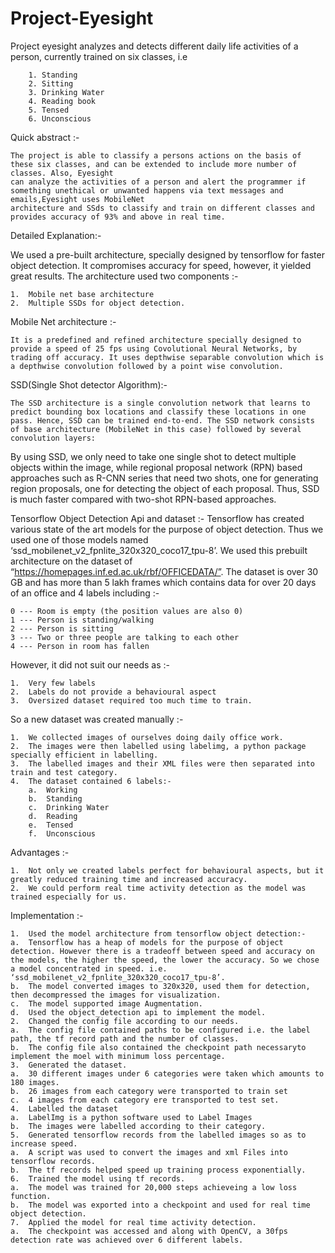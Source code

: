 # Project-Eyesight
Project eyesight analyzes and detects different daily life activities of a person, currently trained on six classes, i.e



        1. Standing
        2. Sitting
        3. Drinking Water
        4. Reading book
        5. Tensed
        6. Unconscious
    

Quick abstract :-


    The project is able to classify a persons actions on the basis of these six classes, and can be extended to include more number of classes. Also, Eyesight 
    can analyze the activities of a person and alert the programmer if something unethical or unwanted happens via text messages and emails,Eyesight uses MobileNet 
    architecture and SSds to classify and train on different classes and provides accuracy of 93% and above in real time.


Detailed Explanation:-

We used a pre-built architecture, specially designed by tensorflow for faster object detection. It compromises accuracy for speed, however, it yielded great results.
The architecture used two components :-


    1.	Mobile net base architecture
    2.	Multiple SSDs for object detection.

Mobile Net architecture :- 


    It is a predefined and refined architecture specially designed to provide a speed of 25 fps using Covolutional Neural Networks, by trading off accuracy. It uses depthwise separable convolution which is a depthwise convolution followed by a point wise convolution.

 

SSD(Single Shot detector Algorithm):-

    The SSD architecture is a single convolution network that learns to predict bounding box locations and classify these locations in one pass. Hence, SSD can be trained end-to-end. The SSD network consists of base architecture (MobileNet in this case) followed by several convolution layers:
 

By using SSD, we only need to take one single shot to detect multiple objects within the image, while regional proposal network (RPN) based approaches such as R-CNN series that need two shots, one for generating region proposals, one for detecting the object of each proposal. Thus, SSD is much faster compared with two-shot RPN-based approaches.

Tensorflow Object Detection Api and dataset :-
    Tensorflow has created various state of the art models for the purpose of object detection. Thus we used one of those models named ‘ssd_mobilenet_v2_fpnlite_320x320_coco17_tpu-8’. We used this prebuilt architecture on the dataset of “https://homepages.inf.ed.ac.uk/rbf/OFFICEDATA/”. The dataset is over 30 GB and has more than 5 lakh frames which contains data for over 20 days of an office and 4 labels including :-

    0 --- Room is empty (the position values are also 0)
    1 --- Person is standing/walking
    2 --- Person is sitting
    3 --- Two or three people are talking to each other
    4 --- Person in room has fallen


However, it did not suit our needs as :-


    1.	Very few labels
    2.	Labels do not provide a behavioural aspect
    3.	Oversized dataset required too much time to train.

So a new dataset was created manually :-


    1.	We collected images of ourselves doing daily office work.
    2.	The images were then labelled using labelimg, a python package specially efficient in labelling.
    3.	The labelled images and their XML files were then separated into train and test category.
    4.	The dataset contained 6 labels:-
        a.	Working
        b.	Standing
        c.	Drinking Water
        d.	Reading
        e.	Tensed
        f.	Unconscious


Advantages :-


    1.	Not only we created labels perfect for behavioural aspects, but it greatly reduced training time and increased accuracy.
    2.	We could perform real time activity detection as the model was trained especially for us.

Implementation :-


    1.	Used the model architecture from tensorflow object detection:-
    a.	Tensorflow has a heap of models for the purpose of object detection. However there is a tradeoff between speed and accuracy on the models, the higher the speed, the lower the accuracy. So we chose a model concentrated in speed. i.e. ‘ssd_mobilenet_v2_fpnlite_320x320_coco17_tpu-8’.
    b.	The model converted images to 320x320, used them for detection, then decompressed the images for visualization.
    c.	The model supported image Augmentation.
    d.	Used the object_detection api to implement the model.
    2.	Changed the config file according to our needs.
    a.	The config file contained paths to be configured i.e. the label path, the tf record path and the number of classes.
    b.	The config file also contained the checkpoint path necessaryto implement the moel with minimum loss percentage.
    3.	Generated the dataset.
    a.	30 different images under 6 categories were taken which amounts to 180 images.
    b.	26 images from each category were transported to train set
    c.	4 images from each category ere transported to test set.
    4.	Labelled the dataset
    a.	LabelImg is a python software used to Label Images
    b.	The images were labelled according to their category.
    5.	Generated tensorflow records from the labelled images so as to increase speed.
    a.	A script was used to convert the images and xml Files into tensorflow records.
    b.	The tf records helped speed up training process exponentially.
    6.	Trained the model using tf records.
    a.	The model was trained for 20,000 steps achieveing a low loss function.
    b.	The model was exported into a checkpoint and used for real time object detection.
    7.	Applied the model for real time activity detection.
    a.	The checkpoint was accessed and along with OpenCV, a 30fps detection rate was achieved over 6 different labels.



